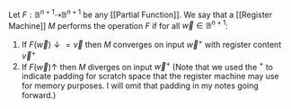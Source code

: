 Let $F:\mathbb{B}^{n+1}\dashrightarrow \mathbb{B}^{n+1}$ be any [[Partial Function]]. We say that a [[Register Machine]] $M$ performs the operation $F$ if for all $\vec{w}\in \mathbb{B}^{n+1}$:
1. If $F(\vec{w})\downarrow=\vec{v}$ then $M$ converges on input $\vec{w}^{+}$ with register content $\vec{v}^{+}$
2. If $F(\vec{w})\uparrow$ then $M$ diverges on input $\vec{w}^{+}$
(Note that we used the $^{+}$ to indicate padding for scratch space that the register machine may use for memory purposes. I will omit that padding in my notes going forward.)
